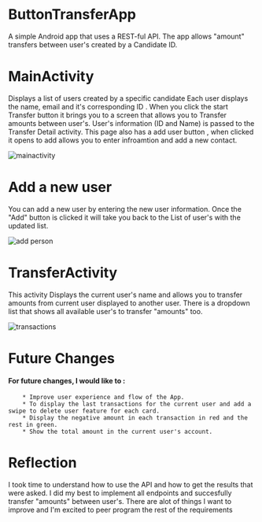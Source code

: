 # ButtonTransferApp
A simple Android app that uses a REST-ful API. The app allows "amount" transfers between user's created by a Candidate ID.

# MainActivity 

Displays a list of users created by a specific candidate Each user displays the name, email and it's corresponding ID . When you click the start Transfer button it brings you to a screen that allows you to Transfer amounts between user's. User's information (ID and Name) is passed to the Transfer Detail activity. This page also has a add user button , when clicked it opens to add allows you to enter infroamtion and add a new contact.

![mainactivity](https://user-images.githubusercontent.com/22303069/37234710-3dceec4e-23f1-11e8-8d63-9d692f30993c.png)


# Add a new user

You can add a new user by entering the new user information. Once the "Add" button is clicked it will take you back to the List of user's with the updated list. 

![add person](https://user-images.githubusercontent.com/22303069/37234714-441544ea-23f1-11e8-9059-c59d32e6acf4.png)

# TransferActivity 

This activity Displays the current user's name and allows you to transfer amounts from current user displayed to another user. There is a dropdown list that shows all available user's to transfer "amounts" too.

![transactions](https://user-images.githubusercontent.com/22303069/37236010-8d3071f4-23fb-11e8-8026-884586e6f7ca.png)

# Future Changes


#### For future changes, I would like to : 
        * Improve user experience and flow of the App.
        * To display the last transactions for the current user and add a swipe to delete user feature for each card.
        * Display the negative amount in each transaction in red and the rest in green.
        * Show the total amount in the current user's account.
        
        
# Reflection

I took time to understand how to use the API and how to get the results that were asked. I did my best to implement all endpoints and succesfully transfer "amounts" between user's. There are alot of things I want to improve and I'm excited to peer program the rest of the requirements
















